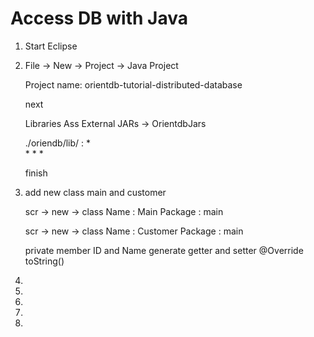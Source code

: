# Access DB with Java

1. Start Eclipse
1. File -> New -> Project -> Java Project

    Project name: orientdb-tutorial-distributed-database
    
    next
    
    Libraries Ass External JARs -> OrientdbJars
    
    ./oriendb/lib/ :
        *  
        * 
        * 
        * 
    
    finish

1. add new class main and customer

    scr -> new -> class 
    Name : Main
    Package : main
    
    scr -> new -> class 
    Name : Customer 
    Package : main
    
    private member ID and Name
    generate getter and setter
    @Override toString()

1. 
1. 
1. 
1. 
1. 

